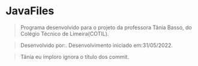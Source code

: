 # JavaFiles

>Programa desenvolvido para o projeto da professora Tânia Basso, do Colégio Técnico de Limeira(COTIL).


>Desenvolvido por:.
>Desenvolvimento iniciado em:31/05/2022.

>Tânia eu imploro ignora o título dos commit.
